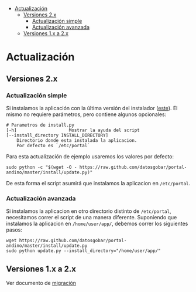 <!-- START doctoc generated TOC please keep comment here to allow auto update -->
<!-- DON'T EDIT THIS SECTION, INSTEAD RE-RUN doctoc TO UPDATE -->


- [Actualización](#actualizaci%C3%B3n)
    - [Versiones 2.x](#versiones-2x)
        - [Actualización simple](#actualizaci%C3%B3n-simple)
        - [Actualización avanzada](#actualizaci%C3%B3n-avanzada)
    - [Versiones 1.x a 2.x](#versiones-1x-a-2x)

<!-- END doctoc generated TOC please keep comment here to allow auto update -->

# Actualización

## Versiones 2.x

### Actualización simple

Si instalamos la aplicación con la última versión del instalador ([este](https://raw.github.com/datosgobar/portal-andino/master/install/install.py)).
El mismo no requiere parámetros, pero contiene algunos opcionales:

    # Parametros de install.py
    [-h]                    Mostrar la ayuda del script
    [--install_directory INSTALL_DIRECTORY]
        Directorio donde esta instalada la aplicacion.
        Por defecto es `/etc/portal`

Para esta actualización de ejemplo usaremos los valores por defecto:

    sudo python -c "$(wget -O - https://raw.github.com/datosgobar/portal-andino/master/install/update.py)"


De esta forma el script asumirá que instalamos la aplicacion en `/etc/portal`.

### Actualización avanzada

Si instalamos la aplicacion en otro directorio distinto de `/etc/portal`, necesitamos correr el script de una manera diferente.
Suponiendo que instalamos la aplicacion en `/home/user/app/`, debemos correr los siguientes pasos:

    wget https://raw.github.com/datosgobar/portal-andino/master/install/update.py
    sudo python update.py --install_directory="/home/user/app/"

## Versiones 1.x a 2.x

Ver documento de [migración](migration.md)

